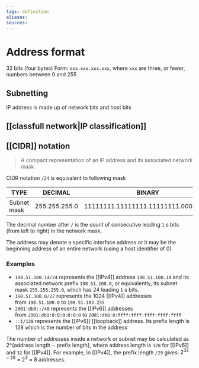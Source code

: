 ```yaml
---
tags: definition
aliases: 
sources: 
---
```


# Address format
32 bits (four bytes)
Form: `xxx.xxx.xxx.xxx`, where `xxx` are three, or fewer, numbers between 0 and 255

## Subnetting
IP address is made up of network bits and host bits

## [[classfull network|IP classification]]

## [[CIDR]] notation

> A compact representation of an IP address and its associated network mask


CIDR notation `/24` is equivalent to following mask

|TYPE|DECIMAL|BINARY|
|---|---|---|
|Subnet mask|255.255.255.0|11111111.11111111.11111111.00000000|


The decimal number after `/` is the count of consecutive leading `1` s bits (from left to right) in the network mask.

The address may denote a specific interface address or it may be the beginning address of an entire network (using a host identifier of 0)

###  Examples
- `198.51.100.14/24` represents the [[IPv4]] address `198.51.100.14` and its associated network prefix `198.51.100.0`, or equivalently, its subnet mask `255.255.255.0`, which has 24 leading `1` s bits.
- `198.51.100.0/22` represents the 1024 [[IPv4]] addresses from `198.51.100.0` to `198.51.103.255`
- `2001:db8::/48` represents the [[IPv6]] addresses from `2001:db8:0:0:0:0:0:0` to `2001:db8:0:ffff:ffff:ffff:ffff:ffff`
- `::1/128` represents the [[IPv6]] [[loopback]] address. Its prefix length is 128 which is the number of bits in the address

The number of addresses inside a network or subnet may be calculated as 2^{address length − prefix length}, where address length is `128` for [[IPv6]] and `32` for [[IPv4]]. 
For example, in [[IPv4]], the prefix length `/29` gives: $2^{32 − 29}$ = $2^3$ = 8 addresses.


